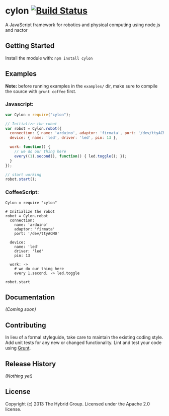 # cylon [![Build Status](https://secure.travis-ci.org/hybridgroup/cylon.png?branch=master)](http://travis-ci.org/hybridgroup/cylon)

A JavaScript framework for robotics and physical computing using node.js and nactor

## Getting Started

Install the module with: `npm install cylon`

## Examples

**Note:** before running examples in the `examples/` dir, make sure to compile
the source with `grunt coffee` first.

### Javascript:
```javascript
var Cylon = require("cylon");

// Initialize the robot
var robot = Cylon.robot({
  connection: { name: 'arduino', adaptor: 'firmata', port: '/dev/ttyACM0' },
  device: { name: 'led', driver: 'led', pin: 13 },

  work: function() {
    // we do our thing here
    every((1).second(), function() { led.toggle(); });
  }
});

// start working
robot.start();
```

### CoffeeScript:
```coffee-script
Cylon = require "cylon"

# Initialize the robot
robot = Cylon.robot
  connection:
    name: 'arduino'
    adaptor: 'firmata'
    port: '/dev/ttyACM0'

  device:
    name: 'led'
    driver: 'led'
    pin: 13

  work: ->
    # we do our thing here
    every 1.second, -> led.toggle

robot.start
```

## Documentation
_(Coming soon)_

## Contributing
In lieu of a formal styleguide, take care to maintain the existing coding style.
Add unit tests for any new or changed functionality. Lint and test your code
using [Grunt](http://gruntjs.com/).

## Release History
_(Nothing yet)_

## License
Copyright (c) 2013 The Hybrid Group. Licensed under the Apache 2.0 license.
